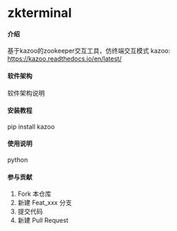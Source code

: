 # zkterminal

#### 介绍
基于kazoo的zookeeper交互工具，仿终端交互模式
kazoo: https://kazoo.readthedocs.io/en/latest/

#### 软件架构
软件架构说明


#### 安装教程

pip install kazoo

#### 使用说明

python

#### 参与贡献

1.  Fork 本仓库
2.  新建 Feat_xxx 分支
3.  提交代码
4.  新建 Pull Request


